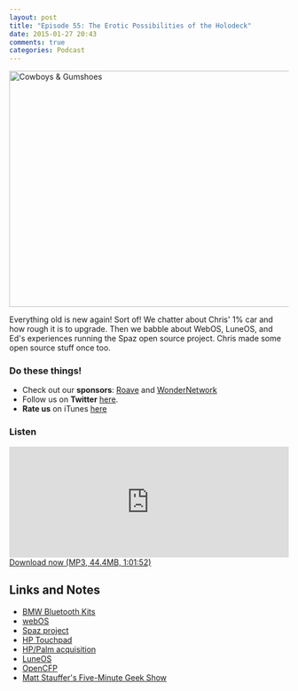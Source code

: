 ```yaml
---
layout: post
title: "Episode 55: The Erotic Possibilities of the Holodeck"
date: 2015-01-27 20:43
comments: true
categories: Podcast
---
```


<a href="https://www.flickr.com/photos/jdhancock/3847774336" title="Cowboys &amp; Gumshoes by JD Hancock, on Flickr"><img src="https://farm3.staticflickr.com/2423/3847774336_53206f9399_z.jpg" width="640" height="426" alt="Cowboys &amp; Gumshoes"></a>

Everything old is new again! Sort of! We chatter about Chris' 1% car and how rough it is to upgrade. Then we babble about WebOS, LuneOS, and Ed's experiences running the Spaz open source project. Chris made some open source stuff once too.


### Do these things!

* Check out our **sponsors**: [Roave](http://roave.com/) and [WonderNetwork](https://wondernetwork.com/)
* Follow us on **Twitter** [here](https://twitter.com/dev_hell).
* **Rate us** on iTunes [here](http://itunes.apple.com/us/podcast/dev-hell/id489840699)

### Listen

<iframe frameborder='0' height='200px' scrolling='no' seamless src='https://embed.simplecast.com/35315?color=f5f5f5' width='100%'></iframe>
<a href="http://audio.simplecast.com/35315.mp3" rel="enclosure">Download now (MP3, 44.4MB, 1:01:52)</a>

## Links and Notes

- [BMW Bluetooth Kits](http://www.bimmernav.com/store/catalog/bmw-bluetooth-kits-all-new-body-style-p-305.html?osCsid=dog5jgotmncodi2jtafel8fuf3)
- [webOS](https://en.wikipedia.org/wiki/WebOS)
- [Spaz project](http://getspaz.com/)
- [HP Touchpad](https://en.wikipedia.org/wiki/HP_TouchPad)
- [HP/Palm acquisition](http://www8.hp.com/us/en/hp-news/press-release.html?id=485166#.VMhBA0alSq4)
- [LuneOS](http://webos-ports.org/wiki/Main_Page)
- [OpenCFP](https://github.com/chartjes/opencfp)
- [Matt Stauffer's Five-Minute Geek Show](https://itunes.apple.com/us/podcast/the-five-minute-geek-show/id952727637?mt=2)
